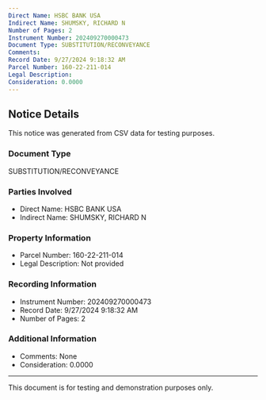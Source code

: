 ```yaml
---
Direct Name: HSBC BANK USA
Indirect Name: SHUMSKY, RICHARD N
Number of Pages: 2
Instrument Number: 202409270000473
Document Type: SUBSTITUTION/RECONVEYANCE
Comments: 
Record Date: 9/27/2024 9:18:32 AM
Parcel Number: 160-22-211-014
Legal Description: 
Consideration: 0.0000
---
```


## Notice Details

This notice was generated from CSV data for testing purposes.

### Document Type
SUBSTITUTION/RECONVEYANCE

### Parties Involved
- Direct Name: HSBC BANK USA
- Indirect Name: SHUMSKY, RICHARD N

### Property Information
- Parcel Number: 160-22-211-014
- Legal Description: Not provided

### Recording Information
- Instrument Number: 202409270000473
- Record Date: 9/27/2024 9:18:32 AM
- Number of Pages: 2

### Additional Information
- Comments: None
- Consideration: 0.0000

---

This document is for testing and demonstration purposes only.

